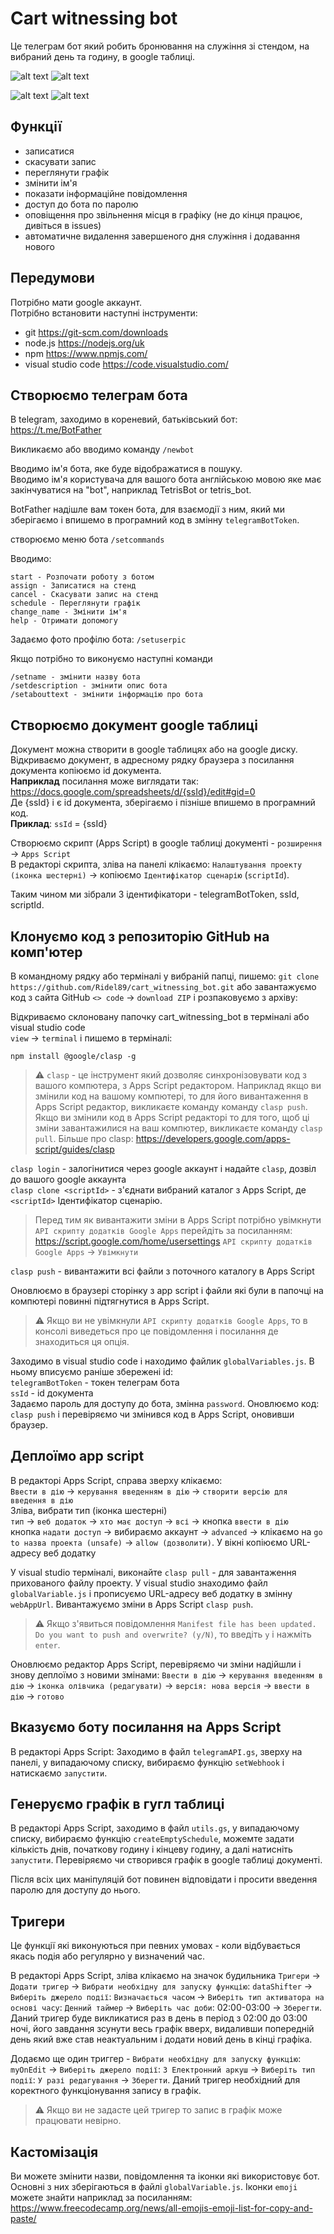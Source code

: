 # Cart witnessing bot
Це телеграм бот який робить бронювання на служіння зі стендом, на вибраний день та годину, в google таблиці.

![alt text](https://github.com/Ridel89/cart_witnessing_bot/blob/72da333175e3bf38d1cc0ba2ef5925fcb902e906/images/screen%201.jpg)
![alt text](https://github.com/Ridel89/cart_witnessing_bot/blob/72da333175e3bf38d1cc0ba2ef5925fcb902e906/images/screen%202.jpg)

![alt text](https://github.com/Ridel89/cart_witnessing_bot/blob/33861c91196ea5233d8da8817f606234a639cf2a/images/screen%203.jpg)
![alt text](https://github.com/Ridel89/cart_witnessing_bot/blob/67f6ae23d47327dea1ccad11a6bc70cc095476e8/images/screen%204.jpg)

## Функції
 - записатися
 - скасувати запис
 - переглянути графік
 - змінити ім'я
 - показати інформаційне повідомлення
 - доступ до бота по паролю
 - оповіщення про звільнення місця в графіку (не до кінця працює, дивіться в issues)
 - автоматичне видалення завершеного дня служіння і додавання нового

## Передумови
Потрібно мати google аккаунт.  
Потрібно встановити наступні інструменти:
 - git https://git-scm.com/downloads
 - node.js https://nodejs.org/uk
 - npm https://www.npmjs.com/
 - visual studio code https://code.visualstudio.com/

## Створюємо телеграм бота
В telegram, заходимо в кореневий, батьківський бот:
 https://t.me/BotFather

Викликаємо або вводимо команду
 `/newbot`

 Вводимо ім'я бота, яке буде відображатися в пошуку.  
 Вводимо ім'я користувача для вашого бота англійською мовою яке має закінчуватися на "bot", наприклад TetrisBot or tetris_bot.  

 BotFather надішле вам токен бота, для взаємодії з ним, який ми зберігаємо і впишемо в програмний код в змінну `telegramBotToken`.

створюємо меню бота
`/setcommands`

Вводимо:
```
start - Розпочати роботу з ботом
assign - Записатися на стенд
cancel - Скасувати запис на стенд
schedule - Переглянути графік
change_name - Змінити ім'я
help - Отримати допомогу
```
Задаємо фото профілю бота:
`/setuserpic`

Якщо потрібно то виконуємо наступні команди
```
/setname - змінити назву бота
/setdescription - змінити опис бота
/setabouttext - змінити інформацію про бота
```

## Створюємо документ google таблиці
Документ можна створити в google таблицях або на google диску.  
Відкриваємо документ, в адресному рядку браузера з посилання документа копіюємо id документа.  
**Наприклад** посилання може виглядати так:  
https://docs.google.com/spreadsheets/d/{ssId}/edit#gid=0  
Де {ssId} і є id документа, зберігаємо і пізніше впишемо в програмний код.  
**Приклад**:
`ssId` = {ssId}

Створюємо скрипт (Apps Script) в google таблиці документі - `розширення` -> `Apps Script`  
В редакторі скрипта, зліва на панелі клікаємо: `Налаштування проекту (іконка шестерні)` ->
копіюємо `Ідентифікатор сценарію` (`scriptId`).

Таким чином ми зібрали 3 ідентифікатори - telegramBotToken, ssId, scriptId.

## Клонуємо код з репозиторію GitHub на комп'ютер
В командному рядку або терміналі у вибраній папці, пишемо: `git clone https://github.com/Ridel89/cart_witnessing_bot.git` або завантажуємо код з сайта GitHub `<> code` -> `download ZIP` і розпаковуємо з архіву: 

Відкриваємо cклоновану папочку cart_witnessing_bot в терміналі або visual studio code   
`view` -> `terminal` і пишемо в терміналі:

`npm install @google/clasp -g`  

>:warning: `clasp` - це інструмент який дозволяє синхронізовувати код з вашого компютера, з Apps Script редактором.
Наприклад якщо ви змінили код на вашому компютері, то для його вивантаження в Apps Script редактор, викликаєте команду команду `clasp push`.
Якщо ви змінили код в Apps Script редакторі то для того, щоб ці зміни завантажилися на ваш компютер, викликаєте команду `clasp pull`.
Більше про clasp: https://developers.google.com/apps-script/guides/clasp

`clasp login` - залогінитися через google аккаунт і надайте `clasp`, дозвіл до вашого google аккаунта  
`clasp clone <scriptId>` - з'єднати вибраний каталог з Apps Script, де `<scriptId>` Ідентифікатор сценарію.	
 
>Перед тим як вивантажити зміни в Apps Script потрібно увімкнути `API скрипту додатків Google Apps` перейдіть за посиланням: https://script.google.com/home/usersettings `API скрипту додатків Google Apps` -> `Увімкнути`  

`clasp push` - вивантажити всі файли з поточного каталогу в Apps Script  

Оновлюємо в браузері сторінку з app script і файли які були в папочці на компютері повинні підтягнутися в Apps Script. 
>:warning: Якщо ви не увімкнули `API скрипту додатків Google Apps`, то в консолі виведеться про це повідомлення і посилання де знаходиться ця опція.

Заходимо в visual studio code і находимо файлик `globalVariables.js`. В ньому вписуємо раніше збережені id:  
`telegramBotToken` - токен телеграм бота  
`ssId` - id документа  
Задаємо пароль для доступу до бота, змінна `password`. Оновлюємо код: `clasp push` і перевіряємо чи змінився код в Apps Script, оновивши браузер. 

## Деплоїмо app script
В редакторі Apps Script, справа зверху клікаємо:  
 `Ввести в дію` -> `керування введенням в дію` -> `створити версію для введення в дію`  
Зліва, вибрати тип (іконка шестерні)  
`тип` -> `веб додаток` -> `хто має доступ` -> `всі` -> кнопка `ввести в дію`  
кнопка `надати доступ` -> вибираємо аккаунт -> `advanced` -> клікаємо на `go to назва проекта (unsafe)` -> `allow (дозволити)`. У вікні копіюємо URL-адресу веб додатку

У visual studio терміналі, виконайте `clasp pull` - для завантаження прихованого файлу проекту. 
У visual studio знаходимо файл `globalVariable.js` і прописуємо URL-адресу веб додатку в змінну `webAppUrl`. Вивантажуємо зміни в Apps Script `clasp push`. 
>:warning: Якщо з'явиться повідомлення `Manifest file has been updated. Do you want to push and overwrite? (y/N)`, то введіть `y` і нажміть `enter`.

Оновлюємо редактор Apps Script, перевіряємо чи зміни надійшли і знову деплоїмо з новими змінами:
`Ввести в дію` -> `керування введенням в дію` -> `іконка олівчика (редагувати)` -> `версія: нова версія` -> `ввести в дію` -> `готово`

## Вказуємо боту посилання на Apps Script
В редакторі Apps Script:
Заходимо в файл `telegramAPI.gs`, зверху на панелі, у випадаючому списку, вибираємо функцію `setWebhook` і натискаємо `запустити`.

## Генеруємо графік в гугл таблиці
В редакторі Apps Script, заходимо в файл `utils.gs`, у випадаючому списку, вибираємо функцію `createEmptySchedule`, можемте задати кількість днів, початкову годину і кінцеву годину, а далі натисніть `запустити`.
Перевіряємо чи створився графік в google таблиці документі.

Після всіх цих маніпуляцій бот повинен відповідати і просити введення паролю для доступу до нього.

## Тригери
Це функції які виконуються при певних умовах - коли відбувається якась подія або регулярно у визначений час.  

В редакторі Apps Script, зліва клікаємо на значок будильника `Тригери` -> `Додати тригер` -> `Вибрати необхідну для запуску функцію`: `dataShifter` -> `Виберіть джерело події`: `Визначається часом` -> `Виберіть тип активатора на основі часу`: `Денний таймер` -> `Виберіть час доби`: 02:00-03:00 -> `Зберегти`. Даний тригер буде викликатися раз в день в період з 02:00 до 03:00 ночі, його завдання зсунути весь графік вверх, видаливши попередній день який вже став неактуальним і додати новий день в кінці графіка.  

Додаємо ще один триггер - `Вибрати необхідну для запуску функцію`: `myOnEdit` -> `Виберіть джерело події`: `З Електронний аркуш` -> `Виберіть тип події`: `У разі редагування` -> `Зберегти`. Даний тригер необхідний для коректного функціонування запису в графік. 
>:warning: Якщо ви не задасте цей тригер то запис в графік може працювати невірно.


## Кастомізація
Ви можете змінити назви, повідомлення та іконки які використовує бот. Основні з них зберігаються в файлі `globalVariable.js`. Іконки `emoji` можете знайти наприклад за посиланням:
https://www.freecodecamp.org/news/all-emojis-emoji-list-for-copy-and-paste/





